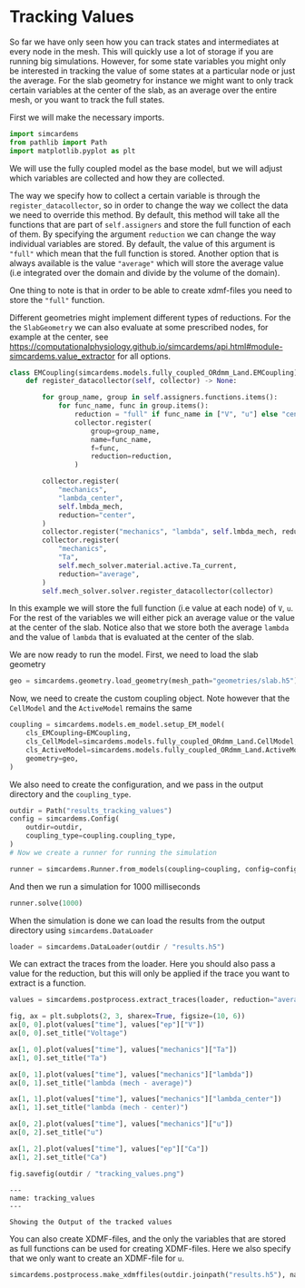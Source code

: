 # Tracking Values

So far we have only seen how you can track states and intermediates at every node in the mesh. This will quickly use a lot of storage if you are running big simulations. However, for some state variables you might only be interested in tracking the value of some states at a particular node or just the average. For the slab geometry for instance we might want to only track certain variables at the center of the slab, as an average over the entire mesh, or you want to track the full states.

First we will make the necessary imports.

```python
import simcardems
from pathlib import Path
import matplotlib.pyplot as plt
```


We will use the fully coupled model as the base model, but we will adjust which variables are collected and how they are collected.

The way we specify how to collect a certain variable is through the `register_datacollector`, so in order to change the way we collect the data we need to override this method. By default, this method will take all the functions that are part of `self.assigners` and store the full function of each of them. By specifying the argument `reduction` we can change the way individual variables are stored. By default, the value of this argument is `"full"` which mean that the full function is stored. Another option that is always available is the value `"average"` which will store the average value (i.e integrated over the domain and divide by the volume of the domain).

One thing to note is that in order to be able to create xdmf-files you need to store the `"full"` function.

Different geometries might implement different types of reductions. For the the `SlabGeometry` we can also evaluate at some prescribed nodes, for example at the center, see <https://computationalphysiology.github.io/simcardems/api.html#module-simcardems.value_extractor> for all options.



```python
class EMCoupling(simcardems.models.fully_coupled_ORdmm_Land.EMCoupling):
    def register_datacollector(self, collector) -> None:

        for group_name, group in self.assigners.functions.items():
            for func_name, func in group.items():
                reduction = "full" if func_name in ["V", "u"] else "center"
                collector.register(
                    group=group_name,
                    name=func_name,
                    f=func,
                    reduction=reduction,
                )

        collector.register(
            "mechanics",
            "lambda_center",
            self.lmbda_mech,
            reduction="center",
        )
        collector.register("mechanics", "lambda", self.lmbda_mech, reduction="average")
        collector.register(
            "mechanics",
            "Ta",
            self.mech_solver.material.active.Ta_current,
            reduction="average",
        )
        self.mech_solver.solver.register_datacollector(collector)
```

In this example we will store the full function (i.e value at each node) of `V`, `u`. For the rest of the variables we will either pick an average value or the value at the center of the slab. Notice also that we store both the average `lambda` and the value of `lambda` that is evaluated at the center of the slab.


We are now ready to run the model. First, we need to load the slab geometry

```python
geo = simcardems.geometry.load_geometry(mesh_path="geometries/slab.h5")
```

Now, we need to create the custom coupling object. Note however that the `CellModel` and the `ActiveModel` remains the same

```python
coupling = simcardems.models.em_model.setup_EM_model(
    cls_EMCoupling=EMCoupling,
    cls_CellModel=simcardems.models.fully_coupled_ORdmm_Land.CellModel,
    cls_ActiveModel=simcardems.models.fully_coupled_ORdmm_Land.ActiveModel,
    geometry=geo,
)
```

We also need to create the configuration, and we pass in the output directory and the `coupling_type`.

```python
outdir = Path("results_tracking_values")
config = simcardems.Config(
    outdir=outdir,
    coupling_type=coupling.coupling_type,
)
# Now we create a runner for running the simulation
```

```python
runner = simcardems.Runner.from_models(coupling=coupling, config=config)
```

And then we run a simulation for 1000 milliseconds

```python
runner.solve(1000)
```

When the simulation is done we can load the results from the output directory using `simcardems.DataLoader`

```python
loader = simcardems.DataLoader(outdir / "results.h5")
```

We can extract the traces from the loader. Here you should also pass a value for the reduction, but this will only be applied if the trace you want to extract is a function.

```python
values = simcardems.postprocess.extract_traces(loader, reduction="average")
```

```python
fig, ax = plt.subplots(2, 3, sharex=True, figsize=(10, 6))
ax[0, 0].plot(values["time"], values["ep"]["V"])
ax[0, 0].set_title("Voltage")

ax[1, 0].plot(values["time"], values["mechanics"]["Ta"])
ax[1, 0].set_title("Ta")

ax[0, 1].plot(values["time"], values["mechanics"]["lambda"])
ax[0, 1].set_title("lambda (mech - average)")

ax[1, 1].plot(values["time"], values["mechanics"]["lambda_center"])
ax[1, 1].set_title("lambda (mech - center)")

ax[0, 2].plot(values["time"], values["mechanics"]["u"])
ax[0, 2].set_title("u")

ax[1, 2].plot(values["time"], values["ep"]["Ca"])
ax[1, 2].set_title("Ca")

fig.savefig(outdir / "tracking_values.png")
```


```{figure} figures/tracking_values.png
---
name: tracking_values
---

Showing the Output of the tracked values
```

You can also create XDMF-files, and the only the variables that are stored as full functions can be used for creating XDMF-files. Here we also specify that we only want to create an XDMF-file for `u`.

```python
simcardems.postprocess.make_xdmffiles(outdir.joinpath("results.h5"), names=["u"])
```
